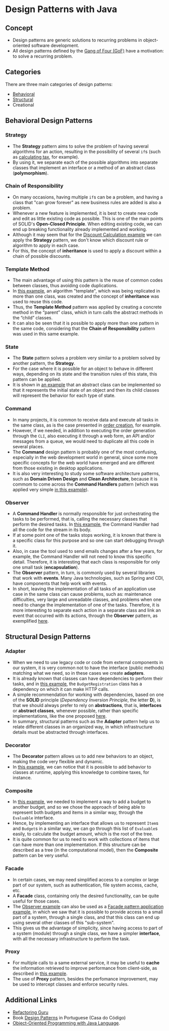 # Design Patterns with Java

## Concept
* Design patterns are generic solutions to recurring problems in object-oriented software development.
* All design patterns defined by the [Gang of Four (GoF)](./Design_Patterns_Elements_of_Reusable_Object_Oriented_Software.pdf) have a motivation: to solve a recurring problem.

## Categories
There are three main categories of design patterns:
* [Behavioral](./behavioral-design-pattern/)
* [Structural](./structural-design-pattern/)
* Creational

## Behavioral Design Patterns

### Strategy
* The **Strategy** pattern aims to solve the problem of having several algorithms for an action, resulting in the possibility of several `if`s (such as [calculating tax](./behavioral-design-pattern/01-strategy/), for example).
* By using it, we separate each of the possible algorithms into separate classes that implement an interface or a method of an abstract class (**polymorphism**).

### Chain of Responsibility

* On many occasions, having multiple `if`s can be a problem, and having a class that "can grow forever" as new business rules are added is also a problem.
* Whenever a new feature is implemented, it is best to create new code and edit as little existing code as possible. This is one of the main points of SOLID's **Open-Closed Principle**. When editing existing code, we can end up breaking functionality already implemented and working.
* Although it may seem that for the [Discount Calculation example](./behavioral-design-pattern/02-chain-of-responsibility/) we can apply the **Strategy** pattern, we don't know which discount rule or algorithm to apply in each case.
* For this, the concept of **inheritance** is used to apply a discount within a chain of possible discounts.

### Template Method

* The main advantage of using this pattern is the reuse of common codes between classes, thus avoiding code duplications.
* In [this example](./behavioral-design-pattern/03-template-method/), an algorithm "template", which was being replicated in more than one class, was created and the concept of **inheritance** was used to reuse this code.
* Thus, the **Template Method** pattern was applied by creating a concrete method in the “parent” class, which in turn calls the abstract methods in the “child” classes.
* It can also be seen that it is possible to apply more than one pattern in the same code, considering that the **Chain of Responsibility** pattern was used in this same example.

### State
* The **State** pattern solves a problem very similar to a problem solved by another pattern, the **Strategy**.
* For the case where it is possible for an object to behave in different ways, depending on its state and the transition rules of this state, this pattern can be applied.
* It is shown in [an example](./behavioral-design-pattern/04-state/) that an abstract class can be implemented so that it represents the initial state of an object and then its child classes will represent the behavior for each type of state.

### Command
* In many projects, it is common to receive data and execute all tasks in the same class, as is the case presented in [order creation](./behavioral-design-pattern/05-command/store/), for example.
* However, if we needed, in addition to executing the order generation through the `CLI`, also executing it through a web form, an API and/or messages from a queue, we would need to duplicate all this code in several places.
* The **Command** design pattern is probably one of the most confusing, especially in the web development world in general, since some more specific concepts for the web world have emerged and are different from those existing in desktop applications.
* It is also very interesting to study some software architecture patterns, such as **Domain Driven Design** and **Clean Architecture**, because it is commom to come across the **Command Handlers** pattern (which was applied very simple [in this example](./behavioral-design-pattern/05-command/store_command/)).

### Observer
* A **Command Handler** is normally responsible for just orchestrating the tasks to be performed, that is, calling the necessary classes that perform the desired tasks. In [this example](./behavioral-design-pattern/06-observer/store/), the Command Handler had all the code for the stream in its body.
* If at some point one of the tasks stops working, it is known that there is a specific class for this purpose and so one can start debugging through it.
* Also, in case the tool used to send emails changes after a few years, for example, the Command Handler will not need to know this specific detail. Therefore, it is interesting that each class is responsible for only one small task (**encapsulation**).
* The **Observer** pattern, in turn, is commonly used by several libraries that work with **events**. Many Java technologies, such as Spring and CDI, have components that help work with events.
* In short, leaving the implementation of all tasks of an application use case in the same class can cause problems, such as: maintenance difficulties, very large and unreadable classes, and problems when one need to change the implementation of one of the tasks. Therefore, it is more interesting to separate each action in a separate class and link an event that occurred with its actions, through the **Observer** pattern, as exemplified [here](./behavioral-design-pattern/06-observer/store_observer/).

## Structural Design Patterns

### Adapter
* When we need to use legacy code or code from external components in our system, it is very common not to have the interface (public methods) matching what we need, so in these cases we create **adapters**.
* It is already known that classes can have dependencies to perform their tasks, and in [this example](./structural-design-pattern/01-adapter/store/), the `BudgetRegistration` class has a dependency on which it can make HTTP calls.
* A simple recommendation for working with dependencies, based on one of the **SOLID** principle (*Dependency Inversion Principle*, the letter **D**), is that we should always prefer to rely on **abstractions**, that is, **interfaces** or **abstract classes**, whenever possible, rather than specific implementations, like the one proposed [here](./structural-design-pattern/01-adapter/store_adapter/).
* In summary, structural patterns such as the **Adapter** pattern help us to relate different classes in an organized way, in which infrastructure details must be abstracted through interfaces.

### Decorator
* The **Decorator** pattern allows us to add new behaviors to an object, making the code very flexible and dynamic.
* In [this example](./structural-design-pattern/02-decorator/), we can notice that it is possible to add behavior to classes at runtime, applying this knowledge to combine taxes, for instance.

### Composite
* In [this example](./structural-design-pattern/03-composite/store/), we needed to implement a way to add a budget to another budget, and so we chose the approach of being able to represent both budgets and items in a similar way, through the `Evaluable` interface.
* Hence, by implementing an interface that allows us to represent `Item`s and `Budget`s in a similar way, we can go through this list of `Evaluable`s easily, to calculate the budget amount, which is the root of the tree.
* It is quite common for us to need to work with collections of items that can have more than one implementation. If this structure can be described as a tree (in the computational model), then the **Composite** pattern can be very useful.

### Facade
* In certain cases, we may need simplified access to a complex or large part of our system, such as authentication, file system access, cache, etc. 
* A **Facade** class, containing only the desired functionality, can be quite useful for those cases.
* The [Observer example](./behavioral-design-pattern/06-observer/) can also be used as a [Facade pattern application example](./structural-design-pattern/04-facade/), in which we saw that it is possible to provide access to a small part of a system, through a single class, and that this class can end up using several other classes of this "sub-system".
* This gives us the advantage of simplicity, since having access to part of a system (module) through a single class, we have a simpler **interface**, with all the necessary infrastructure to perform the task.

### Proxy
* For multiple calls to a same external service, it may be useful to **cache** the information retrieved to improve performance from client-side, as described in [this example](./structural-design-pattern/05-proxy/).
* The use of **Proxy** pattern, besides the perfomance improvement, may be used to intercept classes and enforce security rules.


## Additional Links
* [Refactoring Guru](https://refactoring.guru/pt-br/design-patterns/java)
* Book [Design Patterns](./Design_Patterns_com_Java_Projeto_Orientado_a_Objetos_Guiado_por_Padroes.pdf) in Portuguese (Casa do Código)
* [Object-Oriented Programming with Java Language](https://github.com/alexandresjunior/object-orientation-with-java).